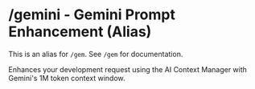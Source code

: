 # /gemini - Gemini Prompt Enhancement (Alias)

This is an alias for `/gem`. See `/gem` for documentation.

Enhances your development request using the AI Context Manager with Gemini's 1M token context window.